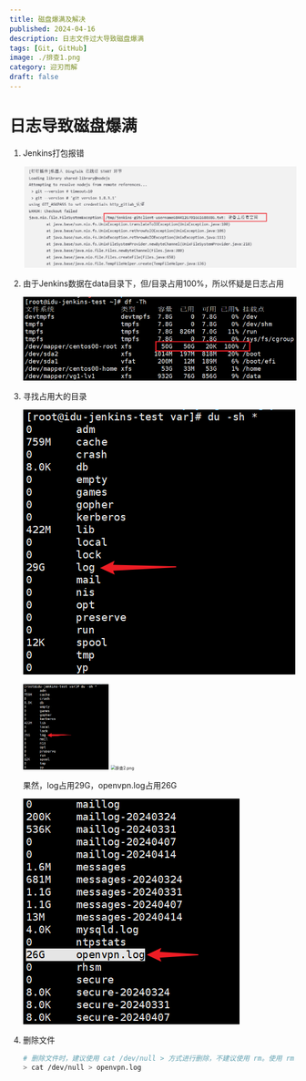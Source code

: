 ```yaml
---
title: 磁盘爆满及解决
published: 2024-04-16
description: 日志文件过大导致磁盘爆满
tags: [Git, GitHub]
image: ./排查1.png
category: 迎刃而解
draft: false
---
```


# 日志导致磁盘爆满

1. Jenkins打包报错

   ![报错](报错.png)	

2. 由于Jenkins数据在data目录下，但/目录占用100%，所以怀疑是日志占用

   ![排查1](排查1.png)	

3. 寻找占用大的目录

   ![test image size](排查2.png)

   <img src="排查2.png" alt="排查2.png" width=150 height=150>

   <img src="https://zwxkx.oss-cn-hangzhou.aliyuncs.com/avatar1.jpeg" alt="排查2.png" style="zoom:50%;" >
   

   果然，log占用29G，openvpn.log占用26G

   ![排查3](排查3.png)	

5. 删除文件

   ```sh
   # 删除文件时，建议使用 cat /dev/null > 方式进行删除，不建议使用 rm。使用 rm 方式删除的文件，可能不能被对应服务进程释放掉，该文件所占用的空间也就不会被释放。
   > cat /dev/null > openvpn.log
   ```

